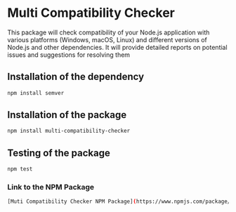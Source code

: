 # Multi Compatibility Checker
This package will check compatibility of your Node.js application with various platforms (Windows, macOS, Linux) and different versions of Node.js and other dependencies. It will provide detailed reports on potential issues and suggestions for resolving them

## Installation of the dependency

```bash
npm install semver
```
## Installation of the package
```bash
npm install multi-compatibility-checker
```
## Testing of the package
```bash
npm test
```
### Link to the NPM Package
```bash
[Muti Compatibility Checker NPM Package](https://www.npmjs.com/package/multi-compatibility-checker)
```
